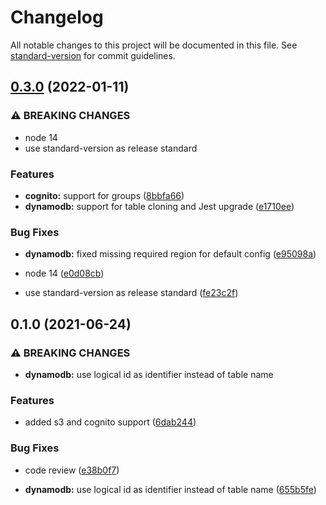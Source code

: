 # Changelog

All notable changes to this project will be documented in this file. See [standard-version](https://github.com/conventional-changelog/standard-version) for commit guidelines.

## [0.3.0](https://github.com/purple-technology/serverless-seed-plugin/compare/v0.1.0...v0.3.0) (2022-01-11)


### ⚠ BREAKING CHANGES

* node 14
* use standard-version as release standard

### Features

* **cognito:** support for groups ([8bbfa66](https://github.com/purple-technology/serverless-seed-plugin/commit/8bbfa66385719201084ef49d0cd7314d7701dadd))
* **dynamodb:** support for table cloning and Jest upgrade ([e1710ee](https://github.com/purple-technology/serverless-seed-plugin/commit/e1710ee3fcdf360ebf6cf94ce8a5ab42fc196d81))


### Bug Fixes

* **dynamodb:** fixed missing required region for default config ([e95098a](https://github.com/purple-technology/serverless-seed-plugin/commit/e95098a7e4ff6d0e1da49a0e0c65dcf6cebf9043))


* node 14 ([e0d08cb](https://github.com/purple-technology/serverless-seed-plugin/commit/e0d08cb659bf7c3fd67e8476b4dba90ddeae9539))
* use standard-version as release standard ([fe23c2f](https://github.com/purple-technology/serverless-seed-plugin/commit/fe23c2fa72342d0f6aedc31752b84ad5e61d4c38))

## 0.1.0 (2021-06-24)


### ⚠ BREAKING CHANGES

* **dynamodb:**  use logical id as identifier instead of table name

### Features

* added s3 and cognito support ([6dab244](https://github.com/purple-technology/serverless-seed-plugin/commit/6dab244c1d44eb45772604271e9b309f4af0f426))


### Bug Fixes

* code review ([e38b0f7](https://github.com/purple-technology/serverless-seed-plugin/commit/e38b0f7b9ba05e775c6f5ae7c04b807baa8ebaff))


* **dynamodb:**  use logical id as identifier instead of table name ([655b5fe](https://github.com/purple-technology/serverless-seed-plugin/commit/655b5fe459d776f2152683d7df74c30b000cb290))
